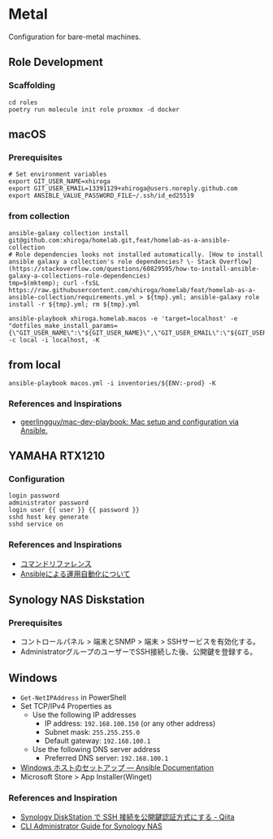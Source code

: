# Metal

Configuration for bare-metal machines.

## Role Development

### Scaffolding

```shell
cd roles
poetry run molecule init role proxmox -d docker
```

## macOS

### Prerequisites

```shell
# Set environment variables
export GIT_USER_NAME=xhiroga
export GIT_USER_EMAIL=13391129+xhiroga@users.noreply.github.com
export ANSIBLE_VALUE_PASSWORD_FILE~/.ssh/id_ed25519
```

### from collection

```shell
ansible-galaxy collection install git@github.com:xhiroga/homelab.git,feat/homelab-as-a-ansible-collection
# Role dependencies looks not installed automatically. [How to install ansible galaxy a collection's role dependencies? \- Stack Overflow](https://stackoverflow.com/questions/60829595/how-to-install-ansible-galaxy-a-collections-role-dependencies)
tmp=$(mktemp); curl -fsSL https://raw.githubusercontent.com/xhiroga/homelab/feat/homelab-as-a-ansible-collection/requirements.yml > ${tmp}.yml; ansible-galaxy role install -r ${tmp}.yml; rm ${tmp}.yml

ansible-playbook xhiroga.homelab.macos -e 'target=localhost' -e "dotfiles_make_install_params={\"GIT_USER_NAME\":\"${GIT_USER_NAME}\",\"GIT_USER_EMAIL\":\"${GIT_USER_EMAIL}\",\"ANSIBLE_VALUE_PASSWORD_FILE\":\"${ANSIBLE_VALUE_PASSWORD_FILE}\"}" -c local -i localhost, -K
```

## from local

```shell
ansible-playbook macos.yml -i inventories/${ENV:-prod} -K
```

### References and Inspirations

- [geerlingguy/mac-dev-playbook: Mac setup and configuration via Ansible.](https://github.com/geerlingguy/mac-dev-playbook)


## YAMAHA RTX1210

### Configuration

```
login password
administrator password
login user {{ user }} {{ password }}
sshd host key generate
sshd service on
```

### References and Inspirations

- [コマンドリファレンス](http://www.rtpro.yamaha.co.jp/RT/manual/rt-common/index.html)
- [Ansibleによる運用自動化について](http://www.rtpro.yamaha.co.jp/RT/docs/ansible/index.html)


## Synology NAS Diskstation

### Prerequisites

- コントロールパネル > 端末とSNMP > 端末 > SSHサービスを有効化する。
- AdministratorグループのユーザーでSSH接続した後、公開鍵を登録する。

## Windows

- `Get-NetIPAddress` in PowerShell
- Set TCP/IPv4 Properties as
    - Use the following IP addresses
        - IP address: `192.168.100.150` (or any other address)
        - Subnet mask: `255.255.255.0`
        - Default gateway: `192.168.100.1`
    - Use the following DNS server address
        - Preferred DNS server: `192.168.100.1`
- [Windows ホストのセットアップ — Ansible Documentation](https://docs.ansible.com/ansible/2.9_ja/user_guide/windows_setup.html#id3)
- Microsoft Store > App Installer(Winget)


### References and Inspiration

- [Synology DiskStation で SSH 接続を公開鍵認証方式にする \- Qiita](https://qiita.com/shimizumasaru/items/56474d98e723ea1b5ae3)
- [CLI Administrator Guide for Synology NAS](https://global.download.synology.com/download/Document/Software/DeveloperGuide/Firmware/DSM/All/enu/Synology_DiskStation_Administration_CLI_Guide.pdf)
